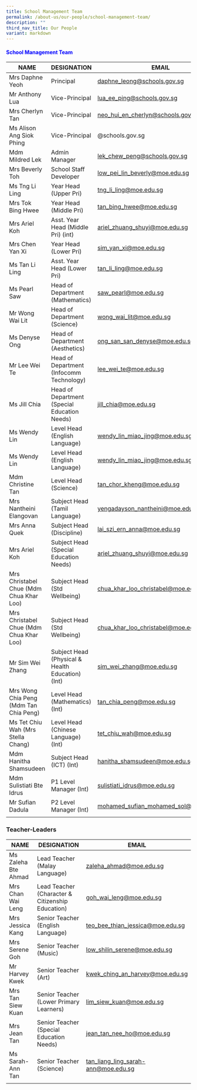 ```yaml
---
title: School Management Team
permalink: /about-us/our-people/school-management-team/
description: ""
third_nav_title: Our People
variant: markdown
---
```

<h4 style="color:blue;">School Management Team</h4>

| NAME | DESIGNATION | EMAIL |
|---|---|---|
| Mrs Daphne Yeoh  | Principal | daphne_leong@schools.gov.sg |
| Mr Anthony Lua | Vice-Principal | lua_ee_ping@schools.gov.sg |
| Mrs Cherlyn Tan | Vice-Principal | neo_hui_en_cherlyn@schools.gov.sg |
| Ms  Alison Ang Siok Phing  | Vice-Principal | @schools.gov.sg |
| Mdm Mildred Lek | Admin Manager  | lek_chew_peng@schools.gov.sg |
| Mrs Beverly Toh | School Staff Developer | low_pei_lin_beverly@moe.edu.sg |
| Ms Tng Li Ling | Year Head<br>(Upper Pri) | tng_li_ling@moe.edu.sg |
| Mrs Tok Bing Hwee | Year Head (Middle Pri) | tan_bing_hwee@moe.edu.sg |
| Mrs Ariel Koh | Asst. Year Head (Middle Pri) (int) | ariel_zhuang_shuyi@moe.edu.sg|
| Mrs Chen Yan Xi  | Year Head (Lower Pri) | sim_yan_xi@moe.edu.sg |
| Ms Tan Li Ling | Asst. Year Head (Lower Pri) | tan_li_ling@moe.edu.sg |
| Ms Pearl Saw | Head of Department (Mathematics) | saw_pearl@moe.edu.sg |
| Mr Wong Wai Lit | Head of Department (Science) |  wong_wai_lit@moe.edu.sg |
| Ms Denyse Ong | Head of Department (Aesthetics) | ong_san_san_denyse@moe.edu.sg |
| Mr Lee Wei Te | Head of Department<br>(Infocomm Technology) |lee_wei_te@moe.edu.sg|
| Ms Jill Chia | Head of Department<br>(Special Education Needs) |jill_chia@moe.edu.sg|
| Ms Wendy Lin | Level Head<br>(English Language) | wendy_lin_miao_jing@moe.edu.sg |
| Ms Wendy Lin | Level Head<br>(English Language) | wendy_lin_miao_jing@moe.edu.sg |
| Mdm Christine Tan | Level Head (Science) | tan_chor_kheng@moe.edu.sg |
| Mrs Nantheini Elangovan | Subject Head<br>(Tamil Language) | yengadayson_nantheini@moe.edu.sg  |
| Mrs Anna Quek | Subject Head (Discipline) | lai_szi_ern_anna@moe.edu.sg |
| Mrs Ariel Koh  | Subject Head (Special Education Needs)  | ariel_zhuang_shuyi@moe.edu.sg |
| Mrs Christabel Chue (Mdm Chua Khar Loo) | Subject Head<br>(Std Wellbeing) | chua_khar_loo_christabel@moe.edu.sg |
| Mrs Christabel Chue (Mdm Chua Khar Loo) | Subject Head<br>(Std Wellbeing) | chua_khar_loo_christabel@moe.edu.sg |
| Mr Sim Wei Zhang | Subject Head (Physical &amp; Health Education) (Int) | sim_wei_zhang@moe.edu.sg |
| Mrs Wong Chia Peng (Mdm Tan Chia Peng) | Level Head<br>(Mathematics) (Int) | tan_chia_peng@moe.edu.sg |
| Ms Tet Chiu Wah (Mrs Stella Chang) | Level Head<br>(Chinese Language) (Int) | tet_chiu_wah@moe.edu.sg |
| Mdm Hanitha Shamsudeen | Subject Head (ICT) (Int) | hanitha_shamsudeen@moe.edu.sg|
| Mdm Sulistiati Bte Idrus | P1 Level Manager (Int) | sulistiati_idrus@moe.edu.sg|
| Mr Sufian Dadula | P2 Level Manager (Int)| mohamed_sufian_mohamed_sol@moe.edu.sg|
| | | 

### Teacher-Leaders

| NAME | DESIGNATION | EMAIL |
|---|---|---|
| Ms Zaleha Bte Ahmad | Lead Teacher  (Malay Language) | zaleha_ahmad@moe.edu.sg |
| Mrs Chan Wai Leng | Lead Teacher  (Character &amp; Citizenship Education) | goh_wai_leng@moe.edu.sg |
| Mrs Jessica Kang | Senior Teacher  (English Language) | teo_bee_thian_jessica@moe.edu.sg |
| Mrs Serene Goh | Senior Teacher  (Music) | low_shilin_serene@moe.edu.sg |
| Mr Harvey Kwek | Senior Teacher  (Art) | kwek_ching_an_harvey@moe.edu.sg |
| Mrs Tan Siew Kuan | Senior Teacher  (Lower Primary Learners) | lim_siew_kuan@moe.edu.sg |
| Mrs Jean Tan | Senior Teacher  (Special Education Needs) | jean_tan_nee_ho@moe.edu.sg |
| Ms Sarah-Ann Tan | Senior Teacher  (Science) | tan_liang_ling_sarah-ann@moe.edu.sg |
| | | |